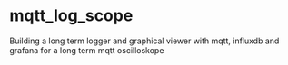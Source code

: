 # mqtt_log_scope
Building a long term logger and graphical viewer with mqtt, influxdb and grafana for a long term mqtt oscilloskope
